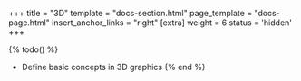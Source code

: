 +++
title = "3D"
template = "docs-section.html"
page_template = "docs-page.html"
insert_anchor_links = "right"
[extra]
weight = 6
status = 'hidden'
+++

{% todo() %}

* Define basic concepts in 3D graphics
{% end %}
